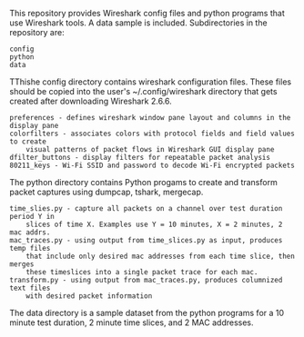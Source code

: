 This repository provides Wireshark config files and python programs that use Wireshark tools.
A data sample is included. Subdirectories in the repository are:

    config
    python
    data

TThishe config directory contains wireshark configuration files. These files should be copied
into the user's ~/.config/wireshark directory that gets created after downloading
Wireshark 2.6.6. 

    preferences - defines wireshark window pane layout and columns in the display pane
    colorfilters - associates colors with protocol fields and field values to create 
        visual patterns of packet flows in Wireshark GUI display pane
    dfilter_buttons - display filters for repeatable packet analysis
    80211_keys - Wi-Fi SSID and password to decode Wi-Fi encrypted packets

The python directory contains Python progams to create and transform packet captures using 
dumpcap, tshark, mergecap.

    time_slies.py - capture all packets on a channel over test duration period Y in 
        slices of time X. Examples use Y = 10 minutes, X = 2 minutes, 2 mac addrs.
    mac_traces.py - using output from time_slices.py as input, produces temp files
        that include only desired mac addresses from each time slice, then merges
        these timeslices into a single packet trace for each mac.
    transform.py - using output from mac_traces.py, produces columnized text files
        with desired packet information

The data directory is a sample dataset from the python programs for a 10 minute test
duration, 2 minute time slices, and 2 MAC addresses.
